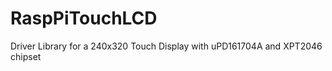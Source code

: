 RaspPiTouchLCD
==============

Driver Library for a 240x320 Touch Display with uPD161704A and XPT2046 chipset